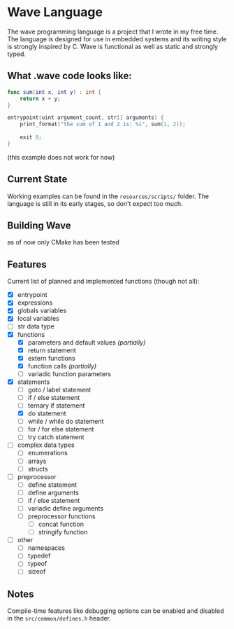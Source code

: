 # Wave Language

The wave programming language is a project that I wrote in my free time.
The language is designed for use in embedded systems and its writing style is strongly inspired by C.
Wave is functional as well as static and strongly typed.

## What .wave code looks like:

```swift
func sum(int x, int y) : int {
    return x + y;
}

entrypoint(uint argument_count, str[] arguments) {
    print_format("the sum of 1 and 2 is: %i", sum(1, 2));
    
    exit 0;
}
```
(this example does not work for now)

## Current State

Working examples can be found in the ``resources/scripts/`` folder.
The language is still in its early stages, so don't expect too much.

## Building Wave

as of now only CMake has been tested

## Features

Current list of planned and implemented functions (though not all):

- [x] entrypoint
- [x] expressions
- [x] globals variables
- [x] local variables
- [ ] str data type
- [x] functions
    - [x] parameters and default values _(partially)_
    - [x] return statement
    - [x] extern functions
    - [x] function calls _(partially)_
    - [ ] variadic function parameters
- [x] statements
    - [ ] goto / label statement
    - [ ] if / else statement
    - [ ] ternary if statement
    - [x] do statement
    - [ ] while / while do statement
    - [ ] for / for else statement
    - [ ] try catch statement
- [ ] complex data types
    - [ ] enumerations
    - [ ] arrays
    - [ ] structs
- [ ] preprocessor
    - [ ] define statement
    - [ ] define arguments
    - [ ] if / else statement
    - [ ] variadic define arguments
    - [ ] preprocessor functions
        - [ ] concat function
        - [ ] stringify function
- [ ] other
    - [ ] namespaces
    - [ ] typedef
    - [ ] typeof
    - [ ] sizeof

## Notes

Compile-time features like debugging options can be enabled and disabled in the ``src/common/defines.h`` header.
